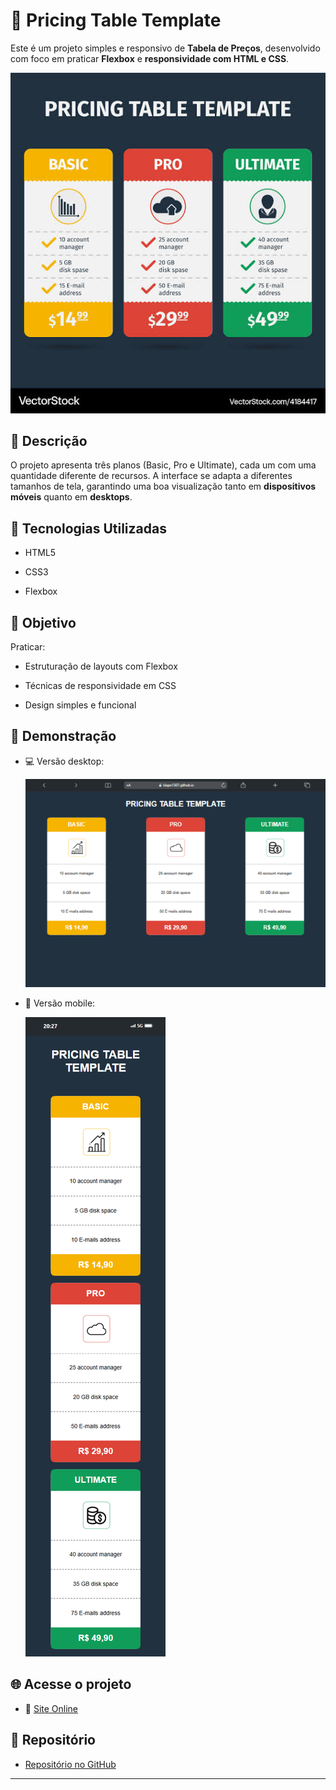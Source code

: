 # 💸 Pricing Table Template

Este é um projeto simples e responsivo de **Tabela de Preços**, desenvolvido com foco em praticar **Flexbox** e **responsividade com HTML e CSS**.

<p align="center">
  <img src=assets/preview.jpg alt="Pricing Table Preview" width="600"/>
</p>

## 🧾 Descrição

O projeto apresenta três planos (Basic, Pro e Ultimate), cada um com uma quantidade diferente de recursos. A interface se adapta a diferentes tamanhos de tela, garantindo uma boa visualização tanto em **dispositivos móveis** quanto em **desktops**.

## 🚀 Tecnologias Utilizadas

- HTML5

- CSS3

- Flexbox

## 🎯 Objetivo

Praticar:
- Estruturação de layouts com Flexbox

- Técnicas de responsividade em CSS

- Design simples e funcional

## 📱 Demonstração

- 💻 Versão desktop:

  ![Desktop Version](assets/Macbook-Air.png)

- 📱 Versão mobile:

  ![Mobile Version](assets/iPhone-13-PRO.png)

## 🌐 Acesse o projeto

- 🔗 [Site Online](https://bispo1307.github.io/Pricing-Table/)

## 📁 Repositório

- [Repositório no GitHub](https://github.com/Bispo1307/Pricing-Table)

---

